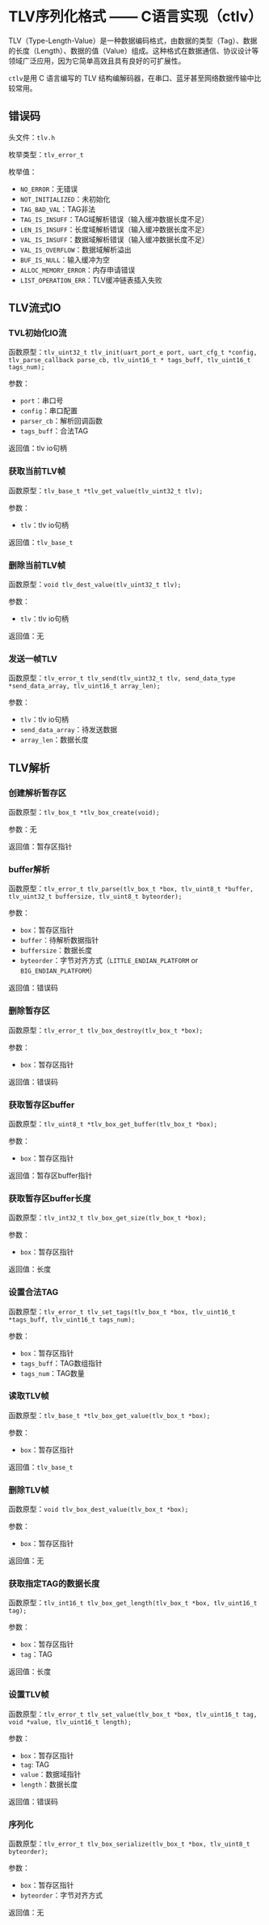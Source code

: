 # TLV序列化格式 —— C语言实现（ctlv）

TLV（Type-Length-Value）是一种数据编码格式，由数据的类型（Tag）、数据的长度（Length）、数据的值（Value）组成。这种格式在数据通信、协议设计等领域广泛应用，因为它简单高效且具有良好的可扩展性。 

`ctlv`是用 C 语言编写的 TLV 结构编解码器，在串口、蓝牙甚至网络数据传输中比较常用。

## 错误码

头文件：`tlv.h`

枚举类型：`tlv_error_t`

枚举值：

- `NO_ERROR`：无错误
- `NOT_INITIALIZED`：未初始化
- `TAG_BAD_VAL`：TAG非法
- `TAG_IS_INSUFF`：TAG域解析错误（输入缓冲数据长度不足）
- `LEN_IS_INSUFF`：长度域解析错误（输入缓冲数据长度不足）
- `VAL_IS_INSUFF`：数据域解析错误（输入缓冲数据长度不足）
- `VAL_IS_OVERFLOW`：数据域解析溢出
- `BUF_IS_NULL`：输入缓冲为空
- `ALLOC_MEMORY_ERROR`：内存申请错误
- `LIST_OPERATION_ERR`：TLV缓冲链表插入失败

## TLV流式IO

### TVL初始化IO流

函数原型：`tlv_uint32_t tlv_init(uart_port_e port, uart_cfg_t *config, tlv_parse_callback parse_cb, tlv_uint16_t * tags_buff, tlv_uint16_t tags_num);`

参数：

- `port`：串口号
- `config`：串口配置
- `parser_cb`：解析回调函数
- `tags_buff`：合法TAG

返回值：tlv io句柄

### 获取当前TLV帧

函数原型：`tlv_base_t *tlv_get_value(tlv_uint32_t tlv);`

参数：

- `tlv`：tlv io句柄

返回值：`tlv_base_t`

### 删除当前TLV帧

函数原型：`void tlv_dest_value(tlv_uint32_t tlv);`

参数：

- `tlv`：tlv io句柄

返回值：无

### 发送一帧TLV

函数原型：`tlv_error_t tlv_send(tlv_uint32_t tlv, send_data_type *send_data_array, tlv_uint16_t array_len);`

参数：

- `tlv`：tlv io句柄
- `send_data_array`：待发送数据
- `array_len`：数据长度

## TLV解析

### 创建解析暂存区

函数原型：`tlv_box_t *tlv_box_create(void);`

参数：无

返回值：暂存区指针

### buffer解析

函数原型：`tlv_error_t tlv_parse(tlv_box_t *box, tlv_uint8_t *buffer, tlv_uint32_t buffersize, tlv_uint8_t byteorder);`

参数：

- `box`：暂存区指针
- `buffer`：待解析数据指针
- `buffersize`：数据长度
- `byteorder`：字节对齐方式（`LITTLE_ENDIAN_PLATFORM` or `BIG_ENDIAN_PLATFORM`）

返回值：错误码

### 删除暂存区

函数原型：`tlv_error_t tlv_box_destroy(tlv_box_t *box);`

参数：

- `box`：暂存区指针

返回值：错误码

### 获取暂存区buffer

函数原型：`tlv_uint8_t *tlv_box_get_buffer(tlv_box_t *box);`

参数：

- `box`：暂存区指针

返回值：暂存区buffer指针

### 获取暂存区buffer长度

函数原型：`tlv_int32_t tlv_box_get_size(tlv_box_t *box);`

参数：

- `box`：暂存区指针

返回值：长度

### 设置合法TAG

函数原型：`tlv_error_t tlv_set_tags(tlv_box_t *box, tlv_uint16_t *tags_buff, tlv_uint16_t tags_num);`

参数：

- `box`：暂存区指针
- `tags_buff`：TAG数组指针
- `tags_num`：TAG数量

### 读取TLV帧

函数原型：`tlv_base_t *tlv_box_get_value(tlv_box_t *box);`

参数：

- `box`：暂存区指针

返回值：`tlv_base_t`

### 删除TLV帧

函数原型：`void tlv_box_dest_value(tlv_box_t *box);`

参数：

- `box`：暂存区指针

返回值：无

### 获取指定TAG的数据长度

函数原型：`tlv_int16_t tlv_box_get_length(tlv_box_t *box, tlv_uint16_t tag);`

参数：

- `box`：暂存区指针
- `tag`：TAG

返回值：长度

### 设置TLV帧

函数原型：`tlv_error_t tlv_set_value(tlv_box_t *box, tlv_uint16_t tag, void *value, tlv_uint16_t length);`

参数：

- `box`：暂存区指针
- `tag`: TAG
- `value`：数据域指针
- `length`：数据长度

返回值：错误码

### 序列化

函数原型：`tlv_error_t tlv_box_serialize(tlv_box_t *box, tlv_uint8_t byteorder);`

参数：

- `box`：暂存区指针
- `byteorder`：字节对齐方式

返回值：无

